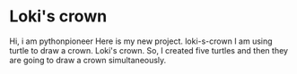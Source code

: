 # Loki's crown
Hi, i am pythonpioneer
Here is my new project.
loki-s-crown
I am using turtle to draw a crown. 
Loki's crown.
So, I created five turtles and then they are going to draw a crown simultaneously.
